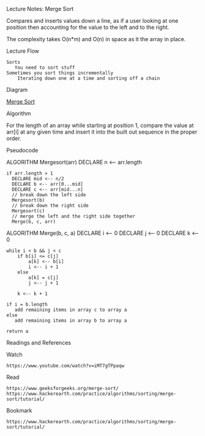 
Lecture Notes: Merge Sort

Compares and inserts values down a line, as if a user looking at one position then accounting for the value to the left and to the right. 

The complexity takes O(n*m) and O(n) in space as it the array in place.

    
    




Lecture Flow

    Sorts
       You need to sort stuff
    Sometimes you sort things incrementally
        Iterating down one at a time and sorting off a chain

Diagram

[Merge Sort](https://www.baeldung.com/wp-content/uploads/2018/09/mergesort1.png)

Algorithm

For the length of an array while starting at position 1, compare the value at arr[i] at any given time and insert it into the built out sequence in the proper order. 

Pseudocode

ALGORITHM Mergesort(arr)
    DECLARE n <-- arr.length
           
    if arr.length > 1
      DECLARE mid <-- n/2
      DECLARE b <-- arr[0...mid]
      DECLARE c <-- arr[mid...n]
      // break down the left side
      Mergesort(b)
      // break down the right side
      Mergesort(c)
      // merge the left and the right side together
      Merge(b, c, arr)

ALGORITHM Merge(b, c, a)
    DECLARE i <-- 0
    DECLARE j <-- 0
    DECLARE k <-- 0

    while i < b && j < c
        if b[i] <= c[j]
            a[k] <-- b[i]
            i <-- i + 1
        else
            a[k] = c[j]
            j <-- j + 1
            
        k <-- k + 1

    if i = b.length
       add remaining items in array c to array a
    else
       add remaining items in array b to array a
       
    return a


Readings and References

Watch

    https://www.youtube.com/watch?v=iMT7gTPpaqw


Read

    https://www.geeksforgeeks.org/merge-sort/
    https://www.hackerearth.com/practice/algorithms/sorting/merge-sort/tutorial/

Bookmark

    https://www.hackerearth.com/practice/algorithms/sorting/merge-sort/tutorial/

